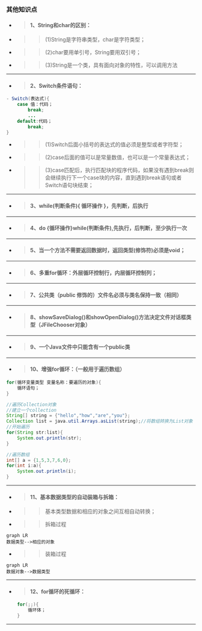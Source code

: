 ### 其他知识点
- >#### 1、String和char的区别：
- >>(1)String是字符串类型，char是字符类型；
- >>(2)char要用单引号，String要用双引号；
- >>(3)String是一个类，具有面向对象的特性，可以调用方法

---

- >#### 2、Switch条件语句：
```java
- Switch(表达式){
    case 值：代码；
        break;
        ...
    default:代码；
        break;    
}
```
- >> (1)Switch后面小括号的表达式的值必须是整型或者字符型；
- >> (2)case后面的值可以是常量数值，也可以是一个常量表达式；
- >> (3)case匹配后，执行匹配块的程序代码，如果没有遇到break则会继续执行下一个case块的内容，直到遇到break语句或者Switch语句块结束；

---

- >#### 3、while(判断条件){  循环操作   }，先判断，后执行

---

- >#### 4、do {循环操作}while(判断条件),先执行，后判断，至少执行一次

---

- >#### 5、当一个方法不需要返回数据时，返回类型(修饰符)必须是void；

---

- >#### 6、多重for循环：外层循环控制行，内层循环控制列；

---

- >#### 7、公共类（public 修饰的）文件名必须与类名保持一致（相同）

---

- >#### 8、showSaveDialog()和showOpenDialog()方法决定文件对话框类型（JFileChooser对象）

---

- >#### 9、一个Java文件中只能含有一个public类

---

- >#### 10、增强for循环：（一般用于遍历数组）
 ```java
 for(循环变量类型 变量名称：要遍历的对象){
     循环语句；
 }
```
```java
//遍历Collection对象
//建立一个collection
String[] string = {"hello","how","are","you"};
Collection list = java.util.Arrays.asList(string);//将数组转换为List对象
//开始遍历
for(String str:list){
    System.out.println(str);
}

//遍历数组
int[] a = {1,5,3,7,6,0};
for(int i:a){
    System.out.println(i);
}

```

---

- >####  11、基本数据类型的自动装箱与拆箱：
- >> 基本类型数据和相应的对象之间互相自动转换；
- >>拆箱过程
```
graph LR
数据类型-->相应的对象  
```
- >>装箱过程

```
graph LR
数据对象-->数据类型
```
---

- >#### 12、for循环的死循环：
```java
    for(;;){
        循环体；
    }
```

---



